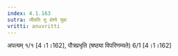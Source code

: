 ```yaml
---
index: 4.1.163
sutra: जीवति तु वंश्ये युवा
vritti: anuvritti
---
```


अपत्यम् १/१ [4।1।162], पौत्रप्रभृति (षष्ठ्या विपरिणम्यते) 6/1 [4।1।162]